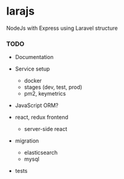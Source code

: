# larajs
NodeJs with Express using Laravel structure


### TODO

 - Documentation
 
 - Service setup
   - docker
   - stages (dev, test, prod)
   - pm2, keymetrics

 - JavaScript ORM?

 - react, redux frontend
   - server-side react

 - migration
   - elasticsearch
   - mysql

 - tests